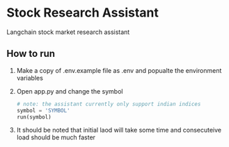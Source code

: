 # Stock Research Assistant

Langchain stock market research assistant

## How to run

1. Make a copy of .env.example file as .env and popualte the environment variables

2. Open app.py and change the symbol

   ```python
   # note: the assistant currently only support indian indices
   symbol = 'SYMBOL'
   run(symbol)
   ```

3. It should be noted that initial laod will take some time and consecuteive load should be much faster
